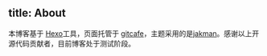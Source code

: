 title: About
---
本博客基于 [Hexo](http://hexo.io/)工具，页面托管于 [gitcafe](https://gitcafe.com/)，主题采用的是[jakman](https://github.com/wuchong/jacman)。感谢以上开源代码贡献者，目前博客处于测试阶段。
